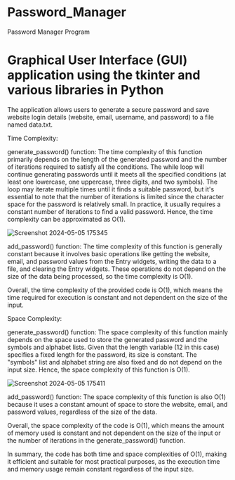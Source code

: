 
# Password_Manager
Password Manager Program

# Graphical User Interface (GUI) application using the tkinter and various libraries in Python

The application allows users to generate a secure password and save website login details (website, email, username, and password) to a file named data.txt.

Time Complexity:

generate_password() function: The time complexity of this function primarily depends on the length of the generated password and the number of iterations required to satisfy all the conditions. The while loop will continue generating passwords until it meets all the specified conditions (at least one lowercase, one uppercase, three digits, and two symbols). The loop may iterate multiple times until it finds a suitable password, but it's essential to note that the number of iterations is limited since the character space for the password is relatively small. In practice, it usually requires a constant number of iterations to find a valid password. Hence, the time complexity can be approximated as O(1).

![Screenshot 2024-05-05 175345](https://github.com/shanshee/Flash_Card_App/assets/135793255/a8ffc39c-2b1c-4473-8527-ed0734f40c30)

add_password() function: The time complexity of this function is generally constant because it involves basic operations like getting the website, email, and password values from the Entry widgets, writing the data to a file, and clearing the Entry widgets. These operations do not depend on the size of the data being processed, so the time complexity is O(1).

Overall, the time complexity of the provided code is O(1), which means the time required for execution is constant and not dependent on the size of the input.


Space Complexity:

generate_password() function: The space complexity of this function mainly depends on the space used to store the generated password and the symbols and alphabet lists. Given that the length variable (12 in this case) specifies a fixed length for the password, its size is constant. The "symbols" list and alphabet string are also fixed and do not depend on the input size. Hence, the space complexity of this function is O(1).

![Screenshot 2024-05-05 175411](https://github.com/shanshee/Flash_Card_App/assets/135793255/2bdb1cae-1ab8-431a-a632-924da0f9bc78)

add_password() function: The space complexity of this function is also O(1) because it uses a constant amount of space to store the website, email, and password values, regardless of the size of the data.

Overall, the space complexity of the code is O(1), which means the amount of memory used is constant and not dependent on the size of the input or the number of iterations in the generate_password() function.

In summary, the code has both time and space complexities of O(1), making it efficient and suitable for most practical purposes, as the execution time and memory usage remain constant regardless of the input size.
